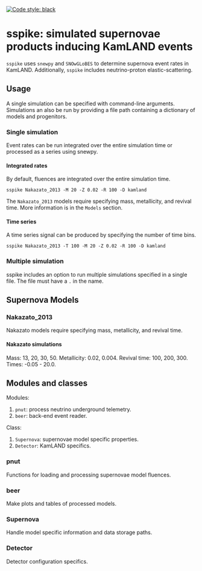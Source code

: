 [![Code style: black](https://img.shields.io/badge/code%20style-black-000000.svg)](https://github.com/psf/black)

# sspike: simulated supernovae products inducing KamLAND events

`sspike` uses `snewpy` and `SNOwGLoBES` to determine supernova event rates in KamLAND.  Additionally, `sspike` includes neutrino-proton elastic-scattering.

## Usage

A single simulation can be specified with command-line arguments.  Simulations an also be run by providing a file path containing a dictionary of models and progenitors.

### Single simulation

Event rates can be run integrated over the entire simulation time or processed as a series using snewpy.

#### Integrated rates

By default, fluences are integrated over the entire simulation time.

    sspike Nakazato_2013 -M 20 -Z 0.02 -R 100 -D kamland

The `Nakazato_2013` models require specifying mass, metallicity, and revival time.  More information is in the `Models` section.

#### Time series

A time series signal can be produced by specifying the number of time bins.

    sspike Nakazato_2013 -T 100 -M 20 -Z 0.02 -R 100 -D kamland

### Multiple simulation

sspike includes an option to run multiple simulations specified in a single file.  The file must have a `.` in the name.

## Supernova Models

### Nakazato_2013

Nakazato models require specifying mass, metallicity, and revival time.

#### Nakazato simulations

Mass: 13, 20, 30, 50.
Metallicity: 0.02, 0.004.
Revival time: 100, 200, 300.
Times: -0.05 - 20.0.

## Modules and classes

Modules:

1. `pnut`: process neutrino underground telemetry.
2. `beer`: back-end event reader.

Class:

1. `Supernova`: supernovae model specific properties.
2. `Detector`: KamLAND specifics.

### pnut

Functions for loading and processing supernovae model fluences.

### beer

Make plots and tables of processed models.

### Supernova

Handle model specific information and data storage paths.

### Detector

Detector configuration specifics.
